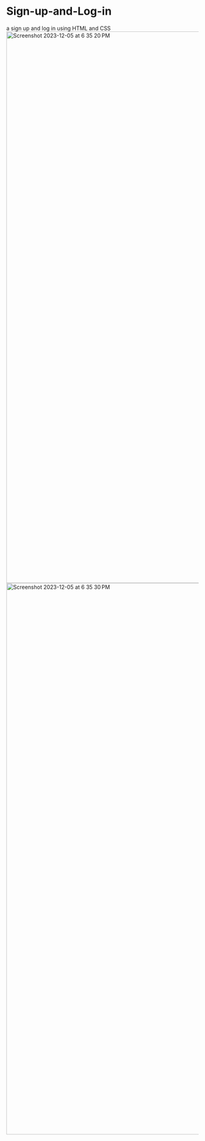 # Sign-up-and-Log-in
a sign up and log in using HTML and CSS
<img width="1440" alt="Screenshot 2023-12-05 at 6 35 20 PM" src="https://github.com/FarazKarami/Sign-up-and-Log-in/assets/152915837/67a2310a-ee1e-456f-b793-a31c76fd9c42">
<img width="1440" alt="Screenshot 2023-12-05 at 6 35 30 PM" src="https://github.com/FarazKarami/Sign-up-and-Log-in/assets/152915837/fe6f47c9-80a1-416a-986e-789159d4994e">
